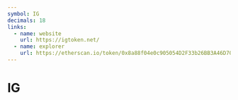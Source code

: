 ```yaml
---
symbol: IG
decimals: 18
links:
  - name: website
    url: https://igtoken.net/
  - name: explorer
    url: https://etherscan.io/token/0x8a88f04e0c905054D2F33b26BB3A46D7091A039A
---
```


# IG
